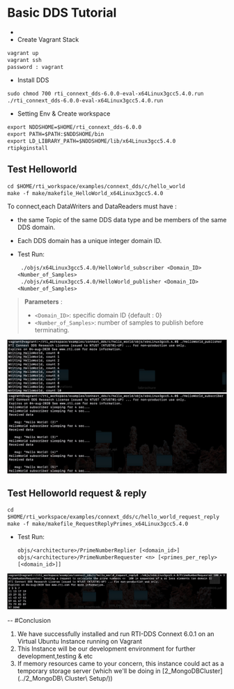 # Basic DDS Tutorial
-
- Create Vagrant Stack

```
vagrant up
vagrant ssh
password : vagrant
```

- Install DDS

```
sudo chmod 700 rti_connext_dds-6.0.0-eval-x64Linux3gcc5.4.0.run
./rti_connext_dds-6.0.0-eval-x64Linux3gcc5.4.0.run
```

- Setting Env & Create workspace

```
export NDDSHOME=$HOME/rti_connext_dds-6.0.0
export PATH=$PATH:$NDDSHOME/bin
export LD_LIBRARY_PATH=$NDDSHOME/lib/x64Linux3gcc5.4.0
rtipkginstall
```

## Test Helloworld

```
cd $HOME/rti_workspace/examples/connext_dds/c/hello_world
make -f make/makefile_HelloWorld_x64Linux3gcc5.4.0 
```
To connect,each DataWriters and DataReaders must have :

- the same Topic of the same DDS data type and be members of the same DDS domain. 
- Each DDS domain has a unique integer domain ID.

- Test Run:

	```
	 ./objs/x64Linux3gcc5.4.0/HelloWorld_subscriber <Domain_ID> <Number_of_Samples>
	 ./objs/x64Linux3gcc5.4.0/HelloWorld_publisher <Domain_ID> <Number_of_Samples>
	```

> **Parameters** :
> 
> * `<Domain_ID>`: specific domain ID {default : 0}
> * `<Number_of_Samples>`: number of samples to publish before terminating. 

 ![](images/helloworld_pub.png)
 ![](images/helloworld_sub.png)

## Test Helloworld request & reply

```
cd $HOME/rti_workspace/examples/connext_dds/c/hello_world_request_reply
make -f make/makefile_RequestReplyPrimes_x64Linux3gcc5.4.0 
```

- Test Run: 

	```
	objs/<architecture>/PrimeNumberReplier [<domain_id>]
	objs/<architecture>/PrimeNumberRequester <n> [<primes_per_reply> [<domain_id>]]
	```
 ![](images/helloworldreqrep_sub.png)
 
--
#Conclusion
1. We have successfully installed and run RTI-DDS Connext 6.0.1 on an Virtual Ubuntu Instance running on Vagrant
2. This Instance will be our development environment for further development,testing & etc
3. If memory resources came to your concern, this instance could act as a temporary storage server (which we'll be doing in [2_MongoDBCluster](../2_MongoDB\ Cluster\ Setup/))